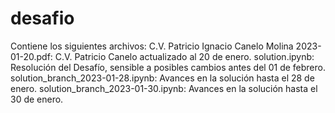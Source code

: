 # desafio
Contiene los siguientes archivos:
C.V. Patricio Ignacio Canelo Molina 2023-01-20.pdf: C.V. Patricio Canelo actualizado al 20 de enero.
solution.ipynb: Resolución del Desafío, sensible a posibles cambios antes del 01 de febrero.
solution_branch_2023-01-28.ipynb: Avances en la solución hasta el 28 de enero.
solution_branch_2023-01-30.ipynb: Avances en la solución hasta el 30 de enero.
